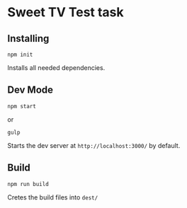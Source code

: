 # Sweet TV Test task

## Installing

```
npm init
```

Installs all needed dependencies.

## Dev Mode

```
npm start
```

or

```
gulp
```

Starts the dev server at `http://localhost:3000/` by default.

## Build

```
npm run build
```

Cretes the build files into `dest/`
